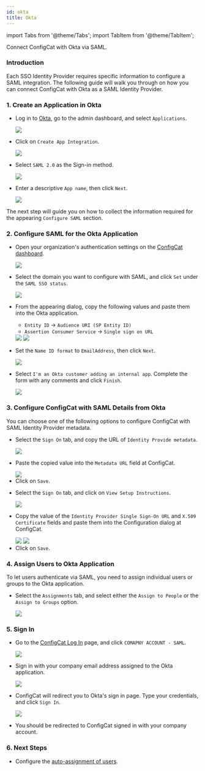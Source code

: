 ```yaml
---
id: okta
title: Okta
---
```


import Tabs from '@theme/Tabs';
import TabItem from '@theme/TabItem';

Connect ConfigCat with Okta via SAML.

### Introduction
Each SSO Identity Provider requires specific information to configure a SAML integration. The following guide will walk you through on how you can connect ConfigCat with Okta as a SAML Identity Provider.

### 1. Create an Application in Okta

- Log in to <a href="https://login.okta.com/" target="_blank">Okta</a>, go to the admin dashboard, and select `Applications`.

  <img class="saml-tutorial-img" src="/static/assets/saml/okta/applications.png" />

- Click on `Create App Integration`.

  <img class="saml-tutorial-img" src="/static/assets/saml/okta/create_app.png" />

- Select `SAML 2.0` as the Sign-in method.

  <img class="saml-tutorial-img" src="/static/assets/saml/okta/select_saml.png" />

- Enter a descriptive `App name`, then click `Next`.

  <img class="saml-tutorial-img" src="/static/assets/saml/okta/app_name.png" />

The next step will guide you on how to collect the information required for the appearing `Configure SAML` section.

### 2. Configure SAML for the Okta Application
- Open your organization's authentication settings on the <a href="https://app.configcat.com/organization/authentication" target="_blank">ConfigCat dashboard</a>.

  <img class="saml-tutorial-img" src="/static/assets/saml/dashboard/authentication.png" />

- Select the domain you want to configure with SAML, and click `Set` under the `SAML SSO status`.

  <img class="saml-tutorial-img" src="/static/assets/saml/dashboard/domains.png" />

- From the appearing dialog, copy the following values and paste them into the Okta application.
    - `Entity ID` -> `Audience URI (SP Entity ID)`
    - `Assertion Consumer Service` -> `Single sign on URL`

    <img class="saml-tutorial-img" src="/static/assets/saml/dashboard/saml_config.png" />

    <img class="saml-tutorial-img" src="/static/assets/saml/okta/saml_url_eid.png" />

- Set the `Name ID format` to `EmailAddress`, then click `Next`.

  <img class="saml-tutorial-img" src="/static/assets/saml/okta/saml_nameid.png" />

- Select `I'm an Okta customer adding an internal app`. Complete the form with any comments and click `Finish`.

  <img class="saml-tutorial-img" src="/static/assets/saml/okta/feedback.png" />

### 3. Configure ConfigCat with SAML Details from Okta

You can choose one of the following options to configure ConfigCat with SAML Identity Provider metadata.

<Tabs>
  <TabItem value="metadataUrl" label="Metadata URL" default>
    <ul>
      <li>
        <p>Select the <code>Sign On</code> tab, and copy the URL of <code>Identity Provide metadata</code>.</p>
        <img class="saml-tutorial-img" src="/static/assets/saml/okta/metadata_url.png" />
      </li>
      <li>
        <p>Paste the copied value into the <code>Metadata URL</code> field at ConfigCat.</p>
        <img class="saml-tutorial-img" src="/static/assets/saml/okta/cc_metadata.png" />
      </li>
      <li>
        Click on <code>Save</code>.
      </li>
    </ul>
  </TabItem>
  <TabItem value="manual" label="Manual Configuration">
    <ul>
      <li>
        <p>Select the <code>Sign On</code> tab, and click on <code>View Setup Instructions</code>.</p>
        <img class="saml-tutorial-img" src="/static/assets/saml/okta/setup.png" />
      </li>
      <li>
        <p>Copy the value of the <code>Identity Provider Single Sign-On URL</code> and <code>X.509 Certificate</code> fields and paste them into the Configuration dialog at ConfigCat.</p>
        <img class="saml-tutorial-img" src="/static/assets/saml/okta/manual.png" />
        <img class="saml-tutorial-img" src="/static/assets/saml/okta/manual_cc.png" />
      </li>
      <li>
        Click on <code>Save</code>.
      </li>
    </ul>
  </TabItem>
</Tabs>

### 4. Assign Users to Okta Application
To let users authenticate via SAML, you need to assign individual users or groups to the Okta application.

- Select the `Assignments` tab, and select either the `Assign to People` or the `Assign to Groups` option.

  <img class="saml-tutorial-img" src="/static/assets/saml/okta/assign.png" />

### 5. Sign In
- Go to the <a href="https://app.configcat.com/login" target="_blank">ConfigCat Log In</a> page, and click `COMAPNY ACCOUNT - SAML`.
  
  <img class="saml-tutorial-img" src="/static/assets/saml/dashboard/saml_login.png" />

- Sign in with your company email address assigned to the Okta application.

  <img class="saml-tutorial-img" src="/static/assets/saml/dashboard/company_email.png" />

- ConfigCat will redirect you to Okta's sign in page. Type your credentials, and click `Sign In`.

  <img class="saml-tutorial-img" src="/static/assets/saml/okta/okta_sign_in.png" />

- You should be redirected to ConfigCat signed in with your company account.

### 6. Next Steps

- Configure the [auto-assignment of users](../../auto-assign-users).